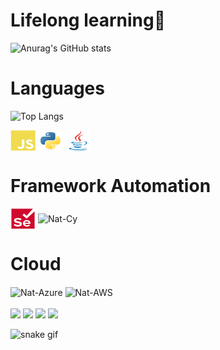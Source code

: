 # Lifelong learning🖖
![Anurag's GitHub stats](https://github-readme-stats.vercel.app/api?username=NatySobreira&show_icons=true&theme=tokyonight)
# Languages 
![Top Langs](https://github-readme-stats.vercel.app/api/top-langs/?username=anuraghazra&layout=compact)
<div> 
     <img align="center" alt="Nat-Js" height="33" width="40" src="https://raw.githubusercontent.com/devicons/devicon/master/icons/javascript/javascript-plain.svg">
     <img align="center" alt="Nat-Python" height="33" width="40" src="https://raw.githubusercontent.com/devicons/devicon/master/icons/python/python-original.svg">
     <img align="center" alt="Nat-Java" height="33" width="40" src="https://raw.githubusercontent.com/devicons/devicon/master/icons/java/java-original.svg">
  
  # Framework Automation

   <img align="center" alt="Nat-SE" height="33" width="40" src="https://raw.githubusercontent.com/devicons/devicon/master/icons/selenium/selenium-original.svg">
    <img align="center" alt="Nat-Cy" src="https://img.shields.io/badge/Cypress-17202C?style=for-the-badge&logo=cypress&logoColor=white">

  # Cloud
  <img align="center" alt="Nat-Azure" height="33" width="40" src="https://cdn.jsdelivr.net/gh/devicons/devicon/icons/azure/azure-original.svg">
<img align="center" alt="Nat-AWS" height="59" width="66" src="https://cdn.jsdelivr.net/gh/devicons/devicon/icons/amazonwebservices/amazonwebservices-plain-wordmark.svg"> 

 </div> 
 
<div> 
     <br>
 <a href="https://sobreiranat.medium.com/" target="_blank"><img src="https://img.shields.io/badge/Medium-12100E?style=for-the-badge&logo=medium&logoColor=white"></a>
  <a href="https://www.linkedin.com/in/nat%C3%A1lia-sobreira-325637130" target="_blank"><img src="https://img.shields.io/badge/-LinkedIn-%230077B5?style=for-the-badge&logo=linkedin&logoColor=white" target="_blank"></a> 
  <a href = "mailto:sobreira.natalia@gmail.com"><img src="https://img.shields.io/badge/-Gmail-%23333?style=for-the-badge&logo=gmail&logoColor=white" target="_blank"></a>
  <a href="https://www.instagram.com/natsobreira_" target="_blank"><img src="https://img.shields.io/badge/-Instagram-%23E4405F?style=for-the-badge&logo=instagram&logoColor=white" target="_blank"></a>
     
![snake gif](https://github.com/NatySobreira/NatySobreira/blob/output/github-contribution-grid-snake.svg)     
<br/>
</div>
